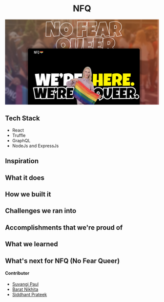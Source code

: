 <h1 align="center">NFQ</h1>

![](./assets/preview.png)

## Tech Stack

- React
- Truffle
- GraphQL
- NodeJs and ExpressJs

## Inspiration

## What it does

## How we built it

## Challenges we ran into

## Accomplishments that we're proud of

## What we learned

## What's next for NFQ (No Fear Queer)

#### Contributor

- [Suvangi Paul](https://github.com/suvangipaul)
- [Barat Nikhita](https://github.com/nikhitaBarat/)
- [Siddhant Prateek](https://github.com/siddhantprateek)
